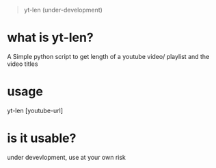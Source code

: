 > yt-len (under-development)

# what is yt-len?

A Simple python script to get length of a youtube video/ playlist and the video titles 
# usage
yt-len [youtube-url]
# is it usable?
under devevlopment, use at your own risk
